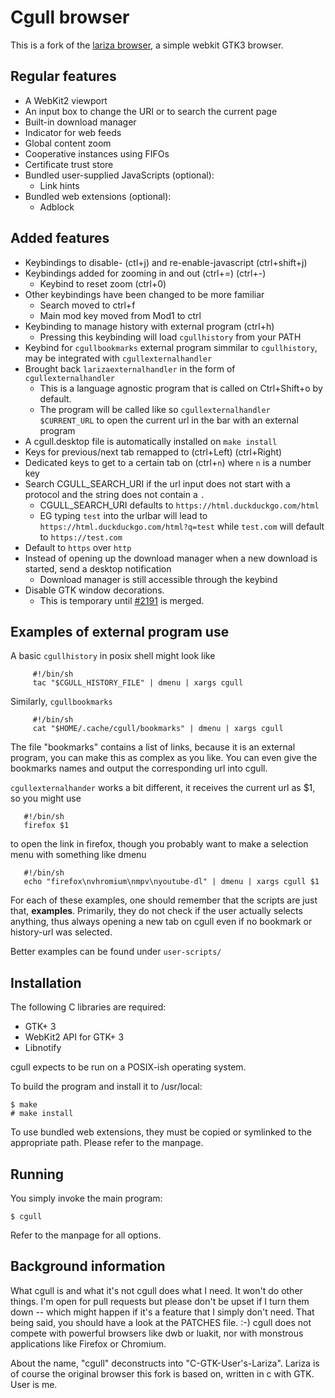 # Cgull browser
This is a fork of the [lariza browser](https://uninformativ.de/git/lariza),
a simple webkit GTK3 browser.

## Regular features
- A WebKit2 viewport
- An input box to change the URI or to search the current page
- Built-in download manager
- Indicator for web feeds
- Global content zoom
- Cooperative instances using FIFOs
- Certificate trust store
- Bundled user-supplied JavaScripts (optional):
    - Link hints
- Bundled web extensions (optional):
    - Adblock

## Added features
- Keybindings to disable- (ctl+j) and re-enable-javascript (ctrl+shift+j)
- Keybindings added for zooming in and out (ctrl+=) (ctrl+-)
  + Keybind to reset zoom (ctrl+0)
- Other keybindings have been changed to be more familiar
    - Search moved to ctrl+f
    - Main mod key moved from Mod1 to ctrl
- Keybinding to manage history with external program (ctrl+h)
  - Pressing this keybinding will load `cgullhistory` from your PATH
- Keybind for `cgullbookmarks` external program simmilar to `cgullhistory`, may be integrated with `cgullexternalhandler`
- Brought back `larizaexternalhandler` in the form of `cgullexternalhandler`
  - This is a language agnostic program that is called on Ctrl+Shift+o by default.
  - The program will be called like so `cgullexternalhandler $CURRENT_URL` to open the current url in the bar with an external program
- A cgull.desktop file is automatically installed on `make install`
- Keys for previous/next tab remapped to (ctrl+Left) (ctrl+Right)
- Dedicated keys to get to a certain tab on (ctrl+`n`) where `n` is a number key
- Search CGULL_SEARCH_URI if the url input does not start with a protocol and the string does not contain a `.`
   - CGULL_SEARCH_URI defaults to `https://html.duckduckgo.com/html`
   - EG typing `test` into the urlbar will lead to `https://html.duckduckgo.com/html?q=test` while `test.com` will default to `https://test.com`
- Default to `https` over `http`
- Instead of opening up the download manager when a new download is started, send a desktop notification
   - Download manager is still accessible through the keybind  
- Disable GTK window decorations.
    - This is temporary until [#2191](https://gitlab.gnome.org/GNOME/gtk/-/merge_requests/2191) is merged.

## Examples of external program use
A basic `cgullhistory` in posix shell might look like
```
     #!/bin/sh
     tac "$CGULL_HISTORY_FILE" | dmenu | xargs cgull
```
Similarly, `cgullbookmarks`
```
     #!/bin/sh
     cat "$HOME/.cache/cgull/bookmarks" | dmenu | xargs cgull
```
The file "bookmarks" contains a list of links,
because it is an external program, you can make this as complex as you like.
You can even give the bookmarks names and output the corresponding url into cgull.

`cgullexternalhander` works a bit different,
it receives the current url as $1, so you might use
```
   #!/bin/sh
   firefox $1
```
to open the link in firefox, though you probably want to make a selection menu with something like dmenu
```
   #!/bin/sh
   echo "firefox\nvhromium\nmpv\nyoutube-dl" | dmenu | xargs cgull $1
```

For each of these examples, one should remember that the scripts are just that, **examples**.
Primarily, they do not check if the user actually selects anything,
thus always opening a new tab on cgull even if no bookmark or history-url was selected.

Better examples can be found under `user-scripts/`

## Installation
The following C libraries are required:

- GTK+ 3
- WebKit2 API for GTK+ 3
- Libnotify

cgull expects to be run on a POSIX-ish operating system.

To build the program and install it to /usr/local:

    $ make
    # make install

To use bundled web extensions, they must be copied or symlinked to the
appropriate path. Please refer to the manpage.


## Running
You simply invoke the main program:

    $ cgull

Refer to the manpage for all options.

## Background information
What cgull is and what it's not
cgull does what I need. It won't do other things. I'm open for pull
requests but please don't be upset if I turn them down -- which might
happen if it's a feature that I simply don't need. That being said,
you should have a look at the PATCHES file. :-)
cgull does not compete with powerful browsers like dwb or luakit, nor
with monstrous applications like Firefox or Chromium. 

About the name,
"cgull" deconstructs into "C-GTK-User's-Lariza".
Lariza is of course the original browser this fork is based on,
written in c with GTK.
User is me.
